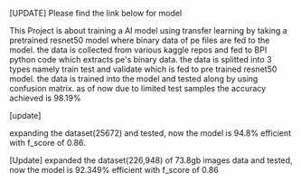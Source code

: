 [UPDATE] Please find the link below for model

This Project is about training a AI model using transfer learning by taking a pretrained resnet50 model where binary data of pe files are fed to the model. the data is collected from various kaggle repos and fed to BPI python code which extracts pe's binary data. the data is splitted into 3 types namely train test and validate which is fed to pre trained resnet50 model. the data is trained into the model and tested along by using confusion matrix. as of now due to limited test samples the accuracy achieved is 98.19%

[update]

expanding the dataset(25672) and tested, now the model is 94.8% efficient with f_score of 0.86.

[Update]
expanded the dataset(226,948) of 73.8gb images data and tested, now the model is 92.349% efficient with f_score of 0.86

